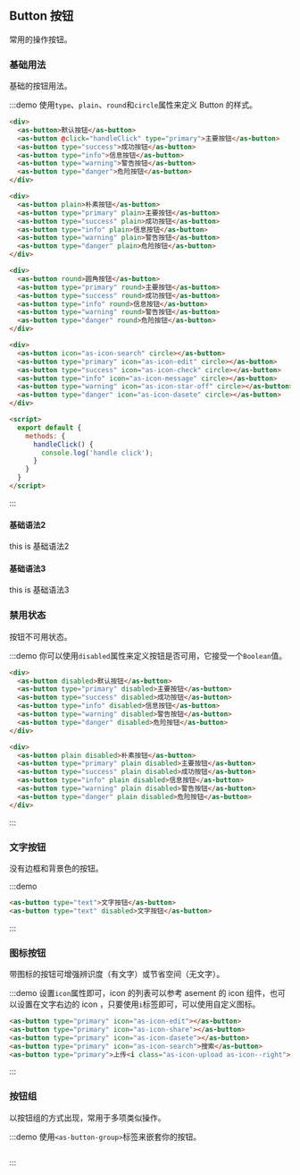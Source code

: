 ## Button 按钮
常用的操作按钮。

### 基础用法

基础的按钮用法。

:::demo 使用`type`、`plain`、`round`和`circle`属性来定义 Button 的样式。

```html
<div>
  <as-button>默认按钮</as-button>
  <as-button @click="handleClick" type="primary">主要按钮</as-button>
  <as-button type="success">成功按钮</as-button>
  <as-button type="info">信息按钮</as-button>
  <as-button type="warning">警告按钮</as-button>
  <as-button type="danger">危险按钮</as-button>
</div>

<div>
  <as-button plain>朴素按钮</as-button>
  <as-button type="primary" plain>主要按钮</as-button>
  <as-button type="success" plain>成功按钮</as-button>
  <as-button type="info" plain>信息按钮</as-button>
  <as-button type="warning" plain>警告按钮</as-button>
  <as-button type="danger" plain>危险按钮</as-button>
</div>

<div>
  <as-button round>圆角按钮</as-button>
  <as-button type="primary" round>主要按钮</as-button>
  <as-button type="success" round>成功按钮</as-button>
  <as-button type="info" round>信息按钮</as-button>
  <as-button type="warning" round>警告按钮</as-button>
  <as-button type="danger" round>危险按钮</as-button>
</div>

<div>
  <as-button icon="as-icon-search" circle></as-button>
  <as-button type="primary" icon="as-icon-edit" circle></as-button>
  <as-button type="success" icon="as-icon-check" circle></as-button>
  <as-button type="info" icon="as-icon-message" circle></as-button>
  <as-button type="warning" icon="as-icon-star-off" circle></as-button>
  <as-button type="danger" icon="as-icon-dasete" circle></as-button>
</div>

<script>
  export default {
    methods: {
      handleClick() {
        console.log('handle click');
      }
    }
  }
</script>
```
:::

#### 基础语法2
this is 基础语法2

#### 基础语法3
this is 基础语法3

### 禁用状态

按钮不可用状态。

:::demo 你可以使用`disabled`属性来定义按钮是否可用，它接受一个`Boolean`值。

```html
<div>
  <as-button disabled>默认按钮</as-button>
  <as-button type="primary" disabled>主要按钮</as-button>
  <as-button type="success" disabled>成功按钮</as-button>
  <as-button type="info" disabled>信息按钮</as-button>
  <as-button type="warning" disabled>警告按钮</as-button>
  <as-button type="danger" disabled>危险按钮</as-button>
</div>

<div>
  <as-button plain disabled>朴素按钮</as-button>
  <as-button type="primary" plain disabled>主要按钮</as-button>
  <as-button type="success" plain disabled>成功按钮</as-button>
  <as-button type="info" plain disabled>信息按钮</as-button>
  <as-button type="warning" plain disabled>警告按钮</as-button>
  <as-button type="danger" plain disabled>危险按钮</as-button>
</div>
```
:::

### 文字按钮

没有边框和背景色的按钮。

:::demo
```html
<as-button type="text">文字按钮</as-button>
<as-button type="text" disabled>文字按钮</as-button>
```
:::

### 图标按钮

带图标的按钮可增强辨识度（有文字）或节省空间（无文字）。

:::demo 设置`icon`属性即可，icon 的列表可以参考 asement 的 icon 组件，也可以设置在文字右边的 icon ，只要使用`i`标签即可，可以使用自定义图标。

```html
<as-button type="primary" icon="as-icon-edit"></as-button>
<as-button type="primary" icon="as-icon-share"></as-button>
<as-button type="primary" icon="as-icon-dasete"></as-button>
<as-button type="primary" icon="as-icon-search">搜索</as-button>
<as-button type="primary">上传<i class="as-icon-upload as-icon--right"></i></as-button>
```
:::

### 按钮组

以按钮组的方式出现，常用于多项类似操作。

:::demo 使用`<as-button-group>`标签来嵌套你的按钮。

```html

```
:::
